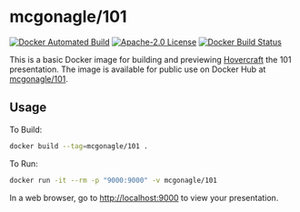 # mcgonagle/101

[![Docker Automated Build](https://img.shields.io/docker/automated/mcgonagle/101.svg?style=flat-square)](https://hub.docker.com/r/mcgonagle/101/) [![Apache-2.0 License](https://img.shields.io/github/license/mcgonagle/101.svg?style=flat-square)](https://github.com/mcgonagle/101/blob/master/LICENSE) [![Docker Build Status](https://img.shields.io/docker/build/mcgonagle/101.svg?style=flat-square)](https://hub.docker.com/r/mcgonagle/101/builds/)

This is a basic Docker image for building and previewing [Hovercraft](https://github.com/regebro/hovercraft) the 101 presentation. The image is available for public use on Docker Hub at [mcgonagle/101](https://hub.docker.com/r/mcgonagle/101/).

## Usage

To Build:
``` bash
docker build --tag=mcgonagle/101 .
```

To Run:
``` bash
docker run -it --rm -p "9000:9000" -v mcgonagle/101
```

In a web browser, go to <http://localhost:9000> to view your presentation.


